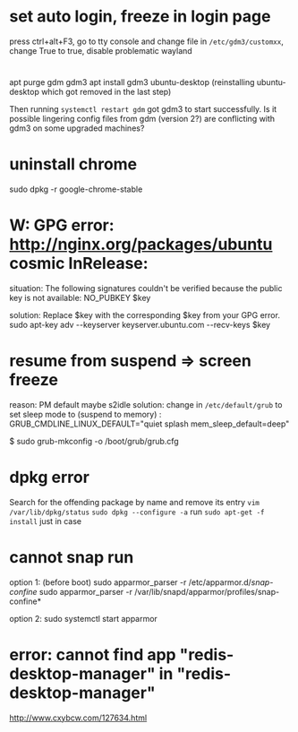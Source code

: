 # set auto login, freeze in login page
press ctrl+alt+F3, go to tty console and change file in `/etc/gdm3/customxx`, 
change True to true, disable problematic wayland

#
apt purge gdm gdm3
apt install gdm3 ubuntu-desktop (reinstalling ubuntu-desktop which got removed in the last step)

Then running `systemctl restart gdm` got gdm3 to start successfully. 
Is it possible lingering config files from gdm (version 2?) are conflicting with gdm3 on some upgraded machines?

# uninstall chrome
sudo dpkg -r google-chrome-stable


# W: GPG error: http://nginx.org/packages/ubuntu cosmic InRelease: 
situation:
The following signatures couldn't be verified because the public key is not available: NO_PUBKEY $key

solution: Replace $key with the corresponding $key from your GPG error.
sudo apt-key adv --keyserver keyserver.ubuntu.com --recv-keys $key

# resume from suspend => screen freeze
reason: PM default maybe s2idle
solution: 
change in `/etc/default/grub` to set sleep mode to (suspend to memory) :
GRUB_CMDLINE_LINUX_DEFAULT="quiet splash mem_sleep_default=deep"

$ sudo grub-mkconfig -o /boot/grub/grub.cfg

# dpkg error
Search for the offending package by name and remove its entry `vim /var/lib/dpkg/status`
`sudo dpkg --configure -a`
run `sudo apt-get -f install` just in case

# cannot snap run
option 1: (before boot)
sudo apparmor_parser -r /etc/apparmor.d/*snap-confine*
sudo apparmor_parser -r /var/lib/snapd/apparmor/profiles/snap-confine*

option 2:
sudo systemctl start apparmor

# error: cannot find app "redis-desktop-manager" in "redis-desktop-manager"
http://www.cxybcw.com/127634.html






